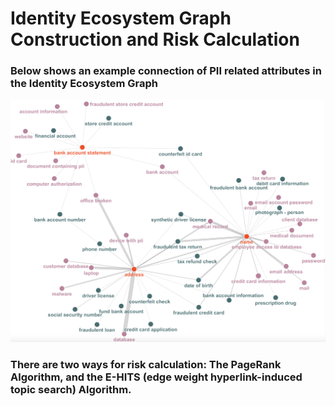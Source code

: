 # Identity Ecosystem Graph Construction and Risk Calculation
### Below shows an example connection of PII related attributes in the Identity Ecosystem Graph
![An example of an Identity Ecosystem Graph](ecosystem-graph.png "Identity Ecosystem Graph")
### There are two ways for risk calculation: The PageRank Algorithm, and the E-HITS (edge weight hyperlink-induced topic search) Algorithm.
